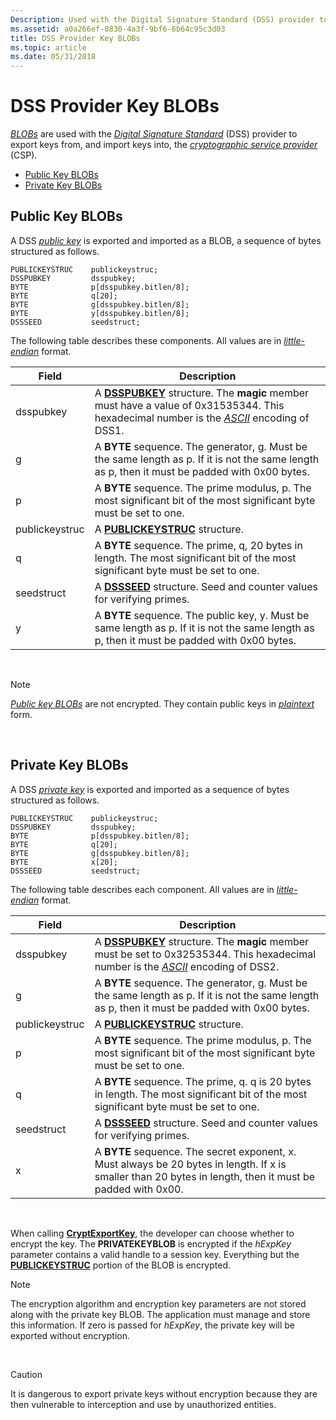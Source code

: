 ```yaml
---
Description: Used with the Digital Signature Standard (DSS) provider to export keys from, and import keys into, the cryptographic service provider (CSP).
ms.assetid: a0a266ef-0830-4a3f-9bf6-6b64c95c3d03
title: DSS Provider Key BLOBs
ms.topic: article
ms.date: 05/31/2018
---
```


# DSS Provider Key BLOBs

[*BLOBs*](../secgloss/b-gly.md) are used with the [*Digital Signature Standard*](../secgloss/d-gly.md) (DSS) provider to export keys from, and import keys into, the [*cryptographic service provider*](../secgloss/c-gly.md) (CSP).

-   [Public Key BLOBs](#public-key-blobs)
-   [Private Key BLOBs](#private-key-blobs)

## Public Key BLOBs

A DSS [*public key*](../secgloss/p-gly.md) is exported and imported as a BLOB, a sequence of bytes structured as follows.

``` syntax
PUBLICKEYSTRUC    publickeystruc;
DSSPUBKEY         dsspubkey;
BYTE              p[dsspubkey.bitlen/8];
BYTE              q[20];
BYTE              g[dsspubkey.bitlen/8];
BYTE              y[dsspubkey.bitlen/8];
DSSSEED           seedstruct;
```

The following table describes these components. All values are in [*little-endian*](../secgloss/l-gly.md) format.



| Field          | Description                                                                                                                                                                                                          |
|----------------|----------------------------------------------------------------------------------------------------------------------------------------------------------------------------------------------------------------------|
| dsspubkey      | A [**DSSPUBKEY**](/previous-versions/windows/desktop/legacy/aa381982(v=vs.85)) structure. The **magic** member must have a value of 0x31535344. This hexadecimal number is the [*ASCII*](../secgloss/a-gly.md) encoding of DSS1. |
| g              | A **BYTE** sequence. The generator, g. Must be the same length as p. If it is not the same length as p, then it must be padded with 0x00 bytes.                                                                      |
| p              | A **BYTE** sequence. The prime modulus, p. The most significant bit of the most significant byte must be set to one.                                                                                                 |
| publickeystruc | A [**PUBLICKEYSTRUC**](/windows/desktop/api/Wincrypt/ns-wincrypt-publickeystruc) structure.                                                                                                                                                                |
| q              | A **BYTE** sequence. The prime, q, 20 bytes in length. The most significant bit of the most significant byte must be set to one.                                                                                     |
| seedstruct     | A [**DSSSEED**](/windows/desktop/api/Wincrypt/ns-wincrypt-dssseed) structure. Seed and counter values for verifying primes.                                                                                                                                |
| y              | A **BYTE** sequence. The public key, y. Must be same length as p. If it is not the same length as p, then it must be padded with 0x00 bytes.                                                                         |



 

> [!Note]  
> [*Public key BLOBs*](../secgloss/p-gly.md) are not encrypted. They contain public keys in [*plaintext*](../secgloss/p-gly.md) form.

 

## Private Key BLOBs

A DSS [*private key*](../secgloss/p-gly.md) is exported and imported as a sequence of bytes structured as follows.

``` syntax
PUBLICKEYSTRUC    publickeystruc;
DSSPUBKEY         dsspubkey;
BYTE              p[dsspubkey.bitlen/8];
BYTE              q[20];
BYTE              g[dsspubkey.bitlen/8];
BYTE              x[20];
DSSSEED           seedstruct;
```

The following table describes each component. All values are in [*little-endian*](../secgloss/l-gly.md) format.



| Field          | Description                                                                                                                                                                                                    |
|----------------|----------------------------------------------------------------------------------------------------------------------------------------------------------------------------------------------------------------|
| dsspubkey      | A [**DSSPUBKEY**](/previous-versions/windows/desktop/legacy/aa381982(v=vs.85)) structure. The **magic** member must be set to 0x32535344. This hexadecimal number is the [*ASCII*](../secgloss/a-gly.md) encoding of DSS2. |
| g              | A **BYTE** sequence. The generator, g. Must be the same length as p. If it is not the same length as p, then it must be padded with 0x00 bytes.                                                                |
| publickeystruc | A [**PUBLICKEYSTRUC**](/windows/desktop/api/Wincrypt/ns-wincrypt-publickeystruc) structure.                                                                                                                                                          |
| p              | A **BYTE** sequence. The prime modulus, p. The most significant bit of the most significant byte must be set to one.                                                                                           |
| q              | A **BYTE** sequence. The prime, q. q is 20 bytes in length. The most significant bit of the most significant byte must be set to one.                                                                          |
| seedstruct     | A [**DSSSEED**](/windows/desktop/api/Wincrypt/ns-wincrypt-dssseed) structure. Seed and counter values for verifying primes.                                                                                                                          |
| x              | A **BYTE** sequence. The secret exponent, x. Must always be 20 bytes in length. If x is smaller than 20 bytes in length, then it must be padded with 0x00.                                                     |



 

When calling [**CryptExportKey**](/windows/desktop/api/Wincrypt/nf-wincrypt-cryptexportkey), the developer can choose whether to encrypt the key. The **PRIVATEKEYBLOB** is encrypted if the *hExpKey* parameter contains a valid handle to a session key. Everything but the [**PUBLICKEYSTRUC**](/windows/desktop/api/Wincrypt/ns-wincrypt-publickeystruc) portion of the BLOB is encrypted.

> [!Note]  
> The encryption algorithm and encryption key parameters are not stored along with the private key BLOB. The application must manage and store this information. If zero is passed for *hExpKey*, the private key will be exported without encryption.

 

> [!Caution]  
> It is dangerous to export private keys without encryption because they are then vulnerable to interception and use by unauthorized entities.

 

 

 